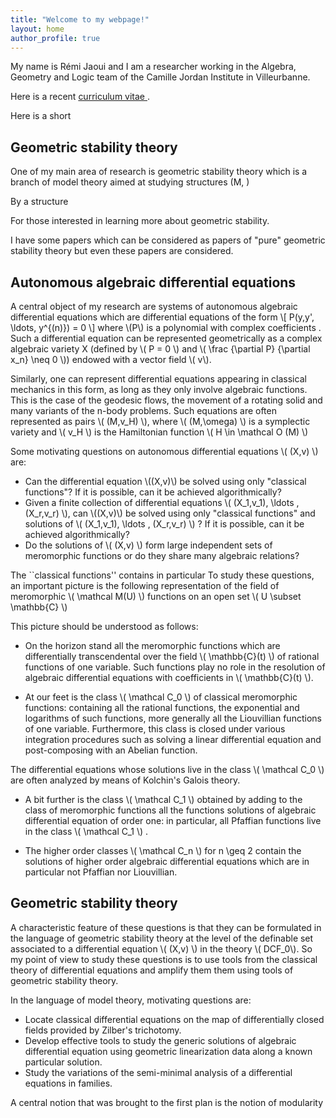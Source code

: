 ```yaml
---
title: "Welcome to my webpage!"
layout: home
author_profile: true
---
```



My name is Rémi Jaoui and I am a researcher working in the Algebra, Geometry and Logic team of the Camille Jordan Institute in Villeurbanne.  

Here is a recent <a href = "/assets/pdf/CV.pdf"> curriculum vitae </a>.

Here is a short 

## Geometric stability theory

One of my main area of research is geometric stability theory which is a branch of model theory aimed at studying structures (M, ) 


By a structure 

For those interested in learning more about geometric stability. 


I have some papers which can be considered as papers of "pure" geometric stability theory but even these papers are considered. 
 
## Autonomous algebraic differential equations

A central object of my research are systems of autonomous algebraic differential equations which are differential equations of the form \\[ P(y,y', \ldots, y^{(n)}) = 0 \\]
where \\(P\\) is a polynomial with complex coefficients . Such a differential equation can be represented geometrically as a complex algebraic variety X (defined by \\( P = 0 \\)  and \\( \frac {\partial P} {\partial x_n} \neq 0 \\)) endowed with a vector field \\( v\\).

Similarly, one can represent differential equations appearing in classical mechanics in this form, as long as they only involve algebraic functions. This is the case of the geodesic flows, the movement of a rotating solid and many variants of the n-body problems.  Such equations are often represented as pairs  \\( (M,v_H) \\), where \\( (M,\omega) \\) is a symplectic variety and \\( v_H \\) is the Hamiltonian function \\( H \in \mathcal O (M) \\) 


Some motivating questions on autonomous differential equations  \\( (X,v) \\) are:
  * Can  the differential equation \\((X,v)\\)  be solved using only "classical functions"? If it is possible, can it be achieved algorithmically?  
  * Given a finite collection of differential equations \\( (X_1,v_1), \ldots , (X_r,v_r) \\), can  \\((X,v)\\) be solved using only "classical functions" and solutions of \\( (X_1,v_1), \ldots , (X_r,v_r) \\) ? If it is possible, can it be achieved algorithmically?
   * Do the solutions of \\( (X,v) \\)  form large independent sets of  meromorphic functions or do they share many algebraic relations?  

The ``classical functions'' contains in particular 
To study these questions, an important picture is the following representation of the field of meromorphic \\( \mathcal M(U) \\) functions on an open set \\( U \subset \mathbb{C} \\)

This picture should be understood as follows: 
* On the horizon stand all the meromorphic functions which are differentially transcendental over the field \\( \mathbb{C}(t) \\) of rational functions of one variable. Such functions play no role in the resolution of algebraic differential equations with coefficients in  \\( \mathbb{C}(t) \\).

* At our feet is the class \\( \mathcal C_0 \\) of classical meromorphic functions: containing all the rational functions, the exponential and logarithms of such functions, more generally all the Liouvillian functions of one variable. Furthermore, this class is closed under various integration procedures such as solving a linear differential equation and post-composing with an Abelian function. 

The differential equations whose solutions live in the class \\( \mathcal C_0 \\)  are often analyzed by means of Kolchin's Galois theory. 


* A bit further is the class \\( \mathcal C_1 \\) obtained by adding to the class of meromorphic functions all the functions solutions of algebraic differential equation of order one: in particular, all Pfaffian functions live in the class  \\( \mathcal C_1 \\) .

* The higher order classes   \\( \mathcal C_n \\) for n \geq 2 contain the solutions of higher order algebraic differential equations which are in particular not Pfaffian nor Liouvillian.  

## Geometric stability theory

A characteristic feature of these questions is that they can be formulated in the language of geometric stability theory at the level of the definable set  associated to a differential equation \\( (X,v) \\)   in the theory \\( DCF_0\\). So my point of view to study these questions is to use tools from the classical theory of differential equations and amplify them them using tools of geometric stability theory. 

In the language of model theory, motivating questions are:

  * Locate classical differential equations on the map of differentially closed fields provided by Zilber's trichotomy. 
  * Develop effective tools to study the generic solutions of algebraic differential equation using geometric linearization data along a known particular solution.
  * Study the variations of the semi-minimal analysis of a differential equations in families.
  
 A central notion that was brought to the first plan is the notion of modularity 
  

  
  
  
